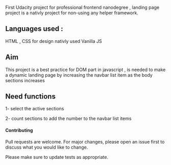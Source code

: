 First Udacity project for professional frontend nanodegree , landing page project is a nativly project for non-using any helper framework.

## Languages used :
HTML , CSS for design 
nativly used Vanilla JS

## Aim
This project is a best practice for DOM part in javascript , is needed to make a dynamic landing page by increasing the navbar list item as the body sections increases 

## Need functions 
1- select the active sections 

2- count sections to add the number to the navbar list items 

#### Contributing
Pull requests are welcome. For major changes, please open an issue first to discuss what you would like to change.

Please make sure to update tests as appropriate.



